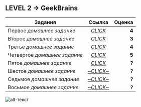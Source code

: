 LEVEL 2 -> 
**GeekBrains**
------
| Задания       | Ссылка                | Оценка |
| ------------- |:------------------:| -----:|
| Первое *домашнее задание*     | [*CLICK* ](https://github.com/cheshrst/level2/tree/master/src/lesson1 "Lesson 1")| **4** |
| Второе *домашнее задание*     | [*CLICK*](https://github.com/cheshrst/level2/tree/master/src/lesson2 "Lesson 2")|   **3** |
| Третье *домашнее задание* | [*CLICK*](https://github.com/cheshrst/level2/tree/master/src/lesson3 "Lesson 3")| **4** |
| Четвертое *домашнее задание*     | [*CLICK*](https://github.com/cheshrst/level2/tree/master/src/lesson4 "Lesson 4")   | **5** |
| Пятое *домашнее задание*     | [*CLICK*](https://github.com/cheshrst/level2/tree/master/src/lesson5 "Lesson 5") | **?** |
| Шестое *домашнее задание* | [~*CLICK*~](https://www.google.com/) | **?** |
| Седьмое *домашнее задание*     | [~*CLICK*~](https://www.google.com/) | **?** |
| Восьмое *домашнее задание* | [~*CLICK*~](https://www.google.com/) | **?** |



![alt-текст](https://gbcdn.mrgcdn.ru/uploads/avatar/1691315/attachment/thumb-ab111c8254aeaf710697ea87a90933ad.jpg "Максим Добрынин")
